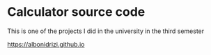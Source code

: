 # Calculator source code

This is one of the projects I did in the university in the third semester

https://albonidrizi.github.io  
